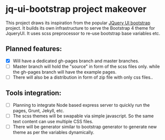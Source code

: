 # jq-ui-bootstrap project makeover

This project draws its inspiration from the popular [JQuery UI bootstrap](https://github.com/jquery-ui-bootstrap/jquery-ui-bootstrap) project.
It builds its own infrastructure to serve the Bootstrap 4 theme for JqueryUI. It uses scss preprocessor to re-use bootstrap base variables etc.

## Planned features:

 - [x] Will have a dedicated gh-pages branch and master branches. 
 - [ ] Master branch will hold the "source" in form of the scss files only. while the gh-pages branch will have the example pages.
 - [ ] There will also be a distribution in form of zip file with only css files..

## Tools integration:
 - [ ] Planning to integrate Node based express server to quickly run the pages, Grunt, Jekyll, etc.
 - [ ] The scss themes will be swapable via simple javascript. So the same text content can use multiple CSS files.
 - [ ] There will be generator similar to bootstrap generator to generate new theme as per the variables dynamically.